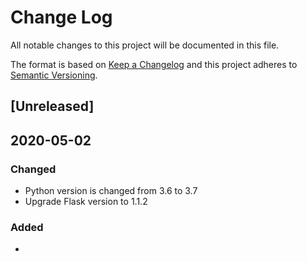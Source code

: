 # Change Log
All notable changes to this project will be documented in this file.

The format is based on [Keep a Changelog](http://keepachangelog.com/)
and this project adheres to [Semantic Versioning](http://semver.org/).

## [Unreleased]
## 2020-05-02

### Changed
- Python version is changed from 3.6 to 3.7
- Upgrade Flask version to 1.1.2

### Added
- 

